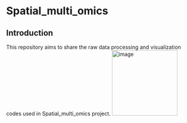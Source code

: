 # Spatial_multi_omics

## Introduction
This repository aims to share the raw data processing and visualization codes used in Spatial_multi_omics project.
<img width="176" alt="image" src="https://github.com/liranmao/Spatial_multi_omics/assets/78578236/9804aa52-a617-4a1d-ad93-b56aeb71c345">
